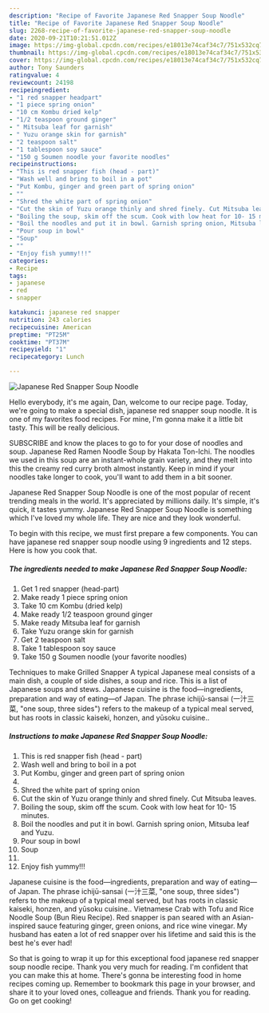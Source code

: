 ```yaml
---
description: "Recipe of Favorite Japanese Red Snapper Soup Noodle"
title: "Recipe of Favorite Japanese Red Snapper Soup Noodle"
slug: 2268-recipe-of-favorite-japanese-red-snapper-soup-noodle
date: 2020-09-21T10:21:51.012Z
image: https://img-global.cpcdn.com/recipes/e18013e74caf34c7/751x532cq70/japanese-red-snapper-soup-noodle-recipe-main-photo.jpg
thumbnail: https://img-global.cpcdn.com/recipes/e18013e74caf34c7/751x532cq70/japanese-red-snapper-soup-noodle-recipe-main-photo.jpg
cover: https://img-global.cpcdn.com/recipes/e18013e74caf34c7/751x532cq70/japanese-red-snapper-soup-noodle-recipe-main-photo.jpg
author: Tony Saunders
ratingvalue: 4
reviewcount: 24198
recipeingredient:
- "1 red snapper headpart"
- "1 piece spring onion"
- "10 cm Kombu dried kelp"
- "1/2 teaspoon ground ginger"
- " Mitsuba leaf for garnish"
- " Yuzu orange skin for garnish"
- "2 teaspoon salt"
- "1 tablespoon soy sauce"
- "150 g Soumen noodle your favorite noodles"
recipeinstructions:
- "This is red snapper fish (head - part)"
- "Wash well and bring to boil in a pot"
- "Put Kombu, ginger and green part of spring onion"
- ""
- "Shred the white part of spring onion"
- "Cut the skin of Yuzu orange thinly and shred finely. Cut Mitsuba leaves."
- "Boiling the soup, skim off the scum. Cook with low heat for 10- 15 minutes."
- "Boil the noodles and put it in bowl. Garnish spring onion, Mitsuba leaf and Yuzu."
- "Pour soup in bowl"
- "Soup"
- ""
- "Enjoy fish yummy!!!"
categories:
- Recipe
tags:
- japanese
- red
- snapper

katakunci: japanese red snapper 
nutrition: 243 calories
recipecuisine: American
preptime: "PT25M"
cooktime: "PT37M"
recipeyield: "1"
recipecategory: Lunch

---
```



![Japanese Red Snapper Soup Noodle](https://img-global.cpcdn.com/recipes/e18013e74caf34c7/751x532cq70/japanese-red-snapper-soup-noodle-recipe-main-photo.jpg)

Hello everybody, it's me again, Dan, welcome to our recipe page. Today, we're going to make a special dish, japanese red snapper soup noodle. It is one of my favorites food recipes. For mine, I'm gonna make it a little bit tasty. This will be really delicious.

SUBSCRIBE and know the places to go to for your dose of noodles and soup. Japanese Red Ramen Noodle Soup by Hakata Ton-Ichi. The noodles we used in this soup are an instant-whole grain variety, and they melt into this the creamy red curry broth almost instantly. Keep in mind if your noodles take longer to cook, you&#39;ll want to add them in a bit sooner.

Japanese Red Snapper Soup Noodle is one of the most popular of recent trending meals in the world. It's appreciated by millions daily. It's simple, it's quick, it tastes yummy. Japanese Red Snapper Soup Noodle is something which I've loved my whole life. They are nice and they look wonderful.


To begin with this recipe, we must first prepare a few components. You can have japanese red snapper soup noodle using 9 ingredients and 12 steps. Here is how you cook that.

<!--inarticleads1-->

##### The ingredients needed to make Japanese Red Snapper Soup Noodle:

1. Get 1 red snapper (head-part)
1. Make ready 1 piece spring onion
1. Take 10 cm Kombu (dried kelp)
1. Make ready 1/2 teaspoon ground ginger
1. Make ready  Mitsuba leaf for garnish
1. Take  Yuzu orange skin for garnish
1. Get 2 teaspoon salt
1. Take 1 tablespoon soy sauce
1. Take 150 g Soumen noodle (your favorite noodles)


Techniques to make Grilled Snapper A typical Japanese meal consists of a main dish, a couple of side dishes, a soup and rice. This is a list of Japanese soups and stews. Japanese cuisine is the food—ingredients, preparation and way of eating—of Japan. The phrase ichijū-sansai (一汁三菜, &#34;one soup, three sides&#34;) refers to the makeup of a typical meal served, but has roots in classic kaiseki, honzen, and yūsoku cuisine.. 

<!--inarticleads2-->

##### Instructions to make Japanese Red Snapper Soup Noodle:

1. This is red snapper fish (head - part)
1. Wash well and bring to boil in a pot
1. Put Kombu, ginger and green part of spring onion
1. 
1. Shred the white part of spring onion
1. Cut the skin of Yuzu orange thinly and shred finely. Cut Mitsuba leaves.
1. Boiling the soup, skim off the scum. Cook with low heat for 10- 15 minutes.
1. Boil the noodles and put it in bowl. Garnish spring onion, Mitsuba leaf and Yuzu.
1. Pour soup in bowl
1. Soup
1. 
1. Enjoy fish yummy!!!


Japanese cuisine is the food—ingredients, preparation and way of eating—of Japan. The phrase ichijū-sansai (一汁三菜, &#34;one soup, three sides&#34;) refers to the makeup of a typical meal served, but has roots in classic kaiseki, honzen, and yūsoku cuisine.. Vietnamese Crab with Tofu and Rice Noodle Soup (Bun Rieu Recipe). Red snapper is pan seared with an Asian-inspired sauce featuring ginger, green onions, and rice wine vinegar. My husband has eaten a lot of red snapper over his lifetime and said this is the best he&#39;s ever had! 

So that is going to wrap it up for this exceptional food japanese red snapper soup noodle recipe. Thank you very much for reading. I'm confident that you can make this at home. There's gonna be interesting food in home recipes coming up. Remember to bookmark this page in your browser, and share it to your loved ones, colleague and friends. Thank you for reading. Go on get cooking!
